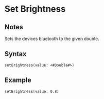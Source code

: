 # Set Brightness
## Notes
Sets the devices bluetooth to the given double.
## Syntax
```
setBrightness(value: <#Double#>)
```
## Example
```
setBrightness(value: 0.8)
```